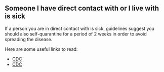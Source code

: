 ## Someone I have direct contact with or I live with is sick

If a person you are in direct contact with is sick, guidelines suggest you should also self-quarantine for a period of 2 weeks in order to avoid spreading the disease.

Here are some useful links to read:

- [CDC](https://www.cdc.gov/coronavirus/2019-ncov/prepare/get-your-household-ready-for-COVID-19.html)
- [CDC](https://www.cdc.gov/coronavirus/2019-ncov/if-you-are-sick/steps-when-sick.html?CDC_AA_refVal=https%3A%2F%2Fwww.cdc.gov%2Fcoronavirus%2F2019-ncov%2Fabout%2Fsteps-when-sick.html)
